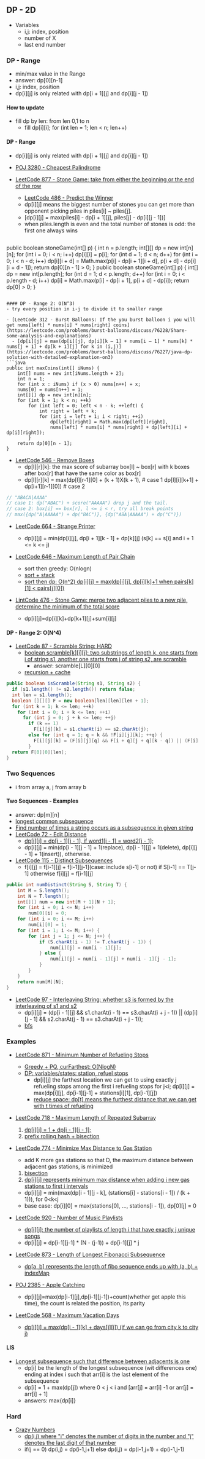 ## DP - 2D
- Variables
  - i,j: index, position
  - number of X
  - last end number


### DP - Range
- min/max value in the Range
- answer: dp[0][n-1]
- i,j: index, position
- dp[i][j] is only related with dp[i + 1][j] and dp[i][j - 1])

#### How to update
- fill dp by len: from len 0,1 to n
  - fill dp[i][i]; for (int len = 1; len < n; len++)
<!-- 转移方程通过区间更新
从大到小的更新
逆向 ==> 类似分治法
-->

#### DP - Range
- dp[i][j] is only related with dp[i + 1][j] and dp[i][j - 1])
- [POJ 3280 - Cheapest Palindrome](http://www.hankcs.com/program/cpp/poj-3280-cheapest-palindrome.html)

- [LeetCode 877 - Stone Game: take from either the beginning or the end of the row](https://leetcode.com/articles/stone-game/)
  - [LeetCode 486 - Predict the Winner](https://leetcode.com/problems/predict-the-winner/discuss/96828/java-9-lines-dp-solution-easy-to-understand-with-improvement-to-on-space-complexity)
  - dp[i][j] means the biggest number of stones you can get more than opponent picking piles in piles[i] ~ piles[j].
  - [dp[i][j] = max(piles[i] - dp[i + 1][j], piles[j] - dp[i][j - 1])]
  - when piles.length is even and the total number of stones is odd: the first one always wins
  ```java
public boolean stoneGame(int[] p) {
    int n = p.length;
    int[][] dp  = new int[n][n];
    for (int i = 0; i < n; i++) dp[i][i] = p[i];
    for (int d = 1; d < n; d++)
        for (int i = 0; i < n - d; i++)
            dp[i][i + d] = Math.max(p[i] - dp[i + 1][i + d], p[i + d] - dp[i][i + d - 1]);
    return dp[0][n - 1] > 0;
}
public boolean stoneGame(int[] p) {
    int[] dp = new int[p.length];
    for (int d = 1; d < p.length; d++)
        for (int i = 0; i < p.length - d; i++)
            dp[i] = Math.max(p[i] - dp[i + 1], p[i + d] - dp[i]);
    return dp[0] > 0;
}
```

#### DP - Range 2: O(N^3)
- try every position in i-j to divide it to smaller range

- [LeetCode 312 - Burst Balloons: If the you burst balloon i you will get nums[left] * nums[i] * nums[right] coins](https://leetcode.com/problems/burst-balloons/discuss/76228/Share-some-analysis-and-explanations)
  - [dp[i][j] = max(dp[i][j], dp[i][k – 1] + nums[i – 1] * nums[k] * nums[j + 1] + dp[k + 1][j] for k in (i,j)](https://leetcode.com/problems/burst-balloons/discuss/76227/java-dp-solution-with-detailed-explanation-on3)
```java
public int maxCoins(int[] iNums) {
    int[] nums = new int[iNums.length + 2];
    int n = 1;
    for (int x : iNums) if (x > 0) nums[n++] = x;
    nums[0] = nums[n++] = 1;
    int[][] dp = new int[n][n];
    for (int k = 1; k < n; ++k)
        for (int left = 0; left < n - k; ++left) {
            int right = left + k;
            for (int i = left + 1; i < right; ++i)
                dp[left][right] = Math.max(dp[left][right],
                nums[left] * nums[i] * nums[right] + dp[left][i] + dp[i][right]);
        }
    return dp[0][n - 1];
}
```

- [LeetCode 546 - Remove Boxes](https://zxi.mytechroad.com/blog/dynamic-programming/leetcode-546-remove-boxes/)
  - dp[l][r][k]: the max score of subarray box[l] ~ box[r] with k boxes after box[r] that have the same color as box[r]
  - dp[l][r][k] = max(dp[l][r-1][0] + (k + 1)X(k + 1),  # case 1 dp[l][i][k+1] + dp[i+1][r-1][0])  # case 2
```java
// "ABACA|AAAA"
// case 1: dp("ABAC") + score("AAAAA") drop j and the tail.
// case 2: box[i] == box[r], l <= i < r, try all break points
// max({dp("A|AAAAA") + dp("BAC")}, {dp("ABA|AAAAA") + dp("C")})

```

- [LeetCode 664 - Strange Printer](http://www.cnblogs.com/grandyang/p/8319913.html)
  - dp[i][j] = min(dp[i][j], dp[i + 1][k - 1] + dp[k][j] (s[k] == s[i] and i + 1 <= k <= j)

- [LeetCode 646 - Maximum Length of Pair Chain](https://leetcode.com/articles/maximum-length-of-pair-chain/)
  - sort then greedy: O(nlogn)
  - [sort + stack](http://www.cnblogs.com/grandyang/p/7381633.html)
  - [sort then dp: O(n^2) dp[i][j] = max(dp[i][j], dp[i][k]+1 when pairs[k][1] < pairs[j][0])](https://leetcode.com/articles/maximum-length-of-pair-chain/)

- [LintCode 476 - Stone Game: merge two adjacent piles to a new pile, determine the minimum of the total score](https://zhengyang2015.gitbooks.io/lintcode/stone_game_476.html)
  - dp[i][j]=dp[i][k]+dp[k+1][j]+sum[i][j]

#### DP - Range 2: O(N^4)
- [LeetCode 87 - Scramble String: HARD](https://leetcode.com/problems/scramble-string/discuss/29396/Simple-iterative-DP-Java-solution-with-explanation)
  - [boolean scramble[k][i][j]: two substrings of length k, one starts from i of string s1, another one starts from j of string s2, are scramble](https://leetcode.com/problems/scramble-string/discuss/29396/Simple-iterative-DP-Java-solution-with-explanation)
    - answer: scramble[L][0][0]
  - [recursion + cache](https://leetcode.com/problems/scramble-string/discuss/29392/Share-my-4ms-c%2B%2B-recursive-solution)
```java
public boolean isScramble(String s1, String s2) {
  if (s1.length() != s2.length()) return false;
  int len = s1.length();
  boolean [][][] F = new boolean[len][len][len + 1];
  for (int k = 1; k <= len; ++k)
    for (int i = 0; i + k <= len; ++i)
      for (int j = 0; j + k <= len; ++j)
        if (k == 1)
          F[i][j][k] = s1.charAt(i) == s2.charAt(j);
        else for (int q = 1; q < k && !F[i][j][k]; ++q) {
          F[i][j][k] = (F[i][j][q] && F[i + q][j + q][k - q]) || (F[i][j + k - q][q] && F[i + q][j][k - q]);
        }
  return F[0][0][len];
}
```
### Two Sequences
- i from array a, j from array b

#### Two Sequences - Examples
- answer: dp[m][n]
- [longest common subsequence](https://codeforces.com/blog/entry/43256)
- [Find number of times a string occurs as a subsequence in given string](https://www.geeksforgeeks.org/find-number-times-string-occurs-given-string/)
- [LeetCode 72 - Edit Distance](https://leetcode.com/problems/edit-distance/discuss/25846/20ms-detailed-explained-c-solutions-on-space)
  - [dp[i][j] = dp[i - 1][j - 1], if word1[i - 1] = word2[j - 1];](https://www.dreamxu.com/books/dsa/dp/edit-distance.html)
  - dp[i][j] = min(dp[i - 1][j - 1] + 1(replace), dp[i - 1][j] + 1(delete), dp[i][j - 1] + 1(insert)), otherwise.
- [LeetCode 115 - Distinct Subsequences](https://leetcode.com/problems/distinct-subsequences/discuss/37327/easy-to-understand-dp-in-java)
  - f[i][j] = f[i-1][j] + f[i-1][j-1](case: include s[i-1] or not) if S[i-1] == T[j-1] otherwise f[i][j] = f[i-1][j]
```java
public int numDistinct(String S, String T) {
    int M = S.length();
    int N = T.length();
    int[][] num = new int[M + 1][N + 1];
    for (int i = 0; i <= N; i++)
        num[0][i] = 0;
    for (int i = 0; i <= M; i++)
        num[i][0] = 1;
    for (int i = 1; i <= M; i++) {
        for (int j = 1; j <= N; j++) {
            if (S.charAt(i - 1) != T.charAt(j - 1)) {
                num[i][j] = num[i - 1][j];
            } else {
                num[i][j] = num[i - 1][j] + num[i - 1][j - 1];
            }
        }
    }
    return num[M][N];
}
```
- [LeetCode 97 - Interleaving String: whether s3 is formed by the interleaving of s1 and s2](https://leetcode.com/articles/interleaving-strings/)
  - dp[i][j] = (dp[i - 1][j] && s1.charAt(i - 1) == s3.charAt(i + j - 1)) || (dp[i][j - 1] && s2.charAt(j - 1) == s3.charAt(i + j - 1));
  - [bfs](https://leetcode.com/problems/interleaving-string/discuss/31948/8ms-C%2B%2B-solution-using-BFS-with-explanation)



### Examples
- [LeetCode 871 - Minimum Number of Refueling Stops](https://leetcode.com/problems/minimum-number-of-refueling-stops/discuss/149867/Simple-Java-using-pq-with-explanation)
  - [Greedy + PQ, curFarthest: O(NlogN)](https://leetcode.com/problems/minimum-number-of-refueling-stops/discuss/149867/Simple-Java-using-pq-with-explanation)
  - [DP: variables/states: station, refuel stops](https://leetcode.com/problems/minimum-number-of-refueling-stops/discuss/151850/C%2B%2B-DP-solution-Space-complexity-from-O(n2)-to-O(n).)
    - dp[i][j] the farthest location we can get to using exactly j refueling stops among the first i refueling stops for j<i; dp[i][j] = max(dp[i][j], dp[i-1][j-1] + stations[i][1], dp[i-1][j])
    - [reduce space: dp[t] means the furthest distance that we can get with t times of refueling](https://leetcode.com/problems/minimum-number-of-refueling-stops/discuss/149839/DP-O(N2)-and-Priority-Queue-O(NlogN))

- [LeetCode 718 - Maximum Length of Repeated Subarray](https://leetcode.com/articles/maximum-length-of-repeated-subarray/)
  1. [dp[i][j] = 1 + dp[i - 1][j - 1];](https://leetcode.com/problems/maximum-length-of-repeated-subarray/discuss/109039/Concise-Java-DP%3A-Same-idea-of-Longest-Common-Substring)
  1. [prefix rolling hash + bisection](https://leetcode.com/problems/maximum-length-of-repeated-subarray/discuss/156891/Binary-Search-%2B-Rabin-Karp-%2B-Hash-Table-O(N-log-N)-Beats-100)

- [LeetCode 774 - Minimize Max Distance to Gas Station](https://www.jiuzhang.com/solution/minimize-max-distance-to-gas-station/)
  - add K more gas stations so that D, the maximum distance between adjacent gas stations, is minimized
  1. [bisection]((https://www.jiuzhang.com/solution/minimize-max-distance-to-gas-station/))
  1. [dp[i][j] represents minimum max distance when adding j new gas stations to first i intervals](http://hehejun.blogspot.com/2018/02/leetcodeminimize-max-distance-to-gas.html)
    - dp[i][j] = min(max(dp[i - 1][j - k], (stations[i] - stations[i - 1]) / (k + 1))), for 0<k<j
    - base case: dp[i][0] = max(stations[0], ..., stations[i - 1]), dp[0][j] = 0

- [LeetCode 920 - Number of Music Playlists](https://leetcode.com/articles/number-of-music-playlists/)
  - [dp[i][j]: the number of playlists of length i that have exactly j unique songs](https://leetcode.com/problems/number-of-music-playlists/discuss/180338/DP-solution-that-is-Easy-to-understand)
  - dp[i][j] = dp[i-1][j-1] * (N - (j-1)) + dp[i-1][j] * j


- [LeetCode 873 - Length of Longest Fibonacci Subsequence](https://leetcode.com/problems/length-of-longest-fibonacci-subsequence/discuss/152343/C%2B%2BJavaPython-Check-Pair)
  - [dp[a, b] represents the length of fibo sequence ends up with (a, b) + indexMap](https://leetcode.com/problems/length-of-longest-fibonacci-subsequence/discuss/152343/C%2B%2BJavaPython-Check-Pair)

- [POJ 2385 - Apple Catching](http://blog.csdn.net/catglory/article/details/50512221)
  - dp[i][j]=max(dp[i-1][j],dp[i-1][j-1])+count(whether get apple this time), the count is related the position, its parity

- [LeetCode 568 - Maximum Vacation Days](https://www.jianshu.com/p/a76ada51ac9e)
  - [dp[i][j] = max(dp[i - 1][k] + days[j][i]) (if we can go from city k to city j)](https://www.jianshu.com/p/a76ada51ac9e)


#### LIS
- [Longest subsequence such that difference between adjacents is one](http://www.geeksforgeeks.org/longest-subsequence-such-that-difference-between-adjacents-is-one/)
  - dp[i] be the length of the longest subsequence (wit differences one) ending at index i such that arr[i]  is the last element of the subsequence
  - dp[i] = 1 + max(dp[j]) where 0 < j < i and [arr[j] = arr[i] -1  or arr[j] = arr[i] + 1]
  - answers: max{dp[i]}

### Hard
- [Crazy Numbers](http://techieme.in/crazynumbers-dynamic-programming/)
  - [dp(i,j) where "i" denotes the number of digits in the number and "j" denotes the last digit of that number](https://www.hackerearth.com/practice/algorithms/dynamic-programming/2-dimensional/practice-problems/algorithm/crazy-numbers-1/editorial/)
  - if(j == 0) dp(i,j) = dp(i-1,j+1) else dp(i,j) = dp(i-1,j+1) + dp(i-1,j-1)


